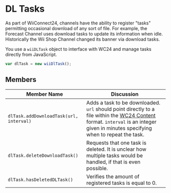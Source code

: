 # DL Tasks

As part of WiiConnect24, channels have the ability to register "tasks" permitting occasional download of any sort of file. For example, the Forecast Channel uses download tasks to update its information when idle. Historically the Wii Shop Channel changed its banner via download tasks.

You use a `wiiDLTask` object to interface with WC24 and manage tasks directly from JavaScript.

```javascript
var dlTask = new wiiDlTask();
```

## Members

| Member Name                             | Discussion                                                                                                                                                                                                                                                |
| --------------------------------------- | --------------------------------------------------------------------------------------------------------------------------------------------------------------------------------------------------------------------------------------------------------- |
| `dlTask.addDownloadTask(url, interval)` | Adds a task to be downloaded. `url` should point directly to a file within the [WC24 Content](https://wiibrew.org/wiki/WiiConnect24/WC24\_Content#WC24\_encryption) format. `interval` is an integer given in minutes specifying when to repeat the task. |
| `dlTask.deleteDownloadTask()`           | Requests that one task is deleted. It is unclear how multiple tasks would be handled, if that is even possible.                                                                                                                                           |
| `dlTask.hasDeletedDLTask()`             | Verifies the amount of registered tasks is equal to 0.                                                                                                                                                                                                    |
